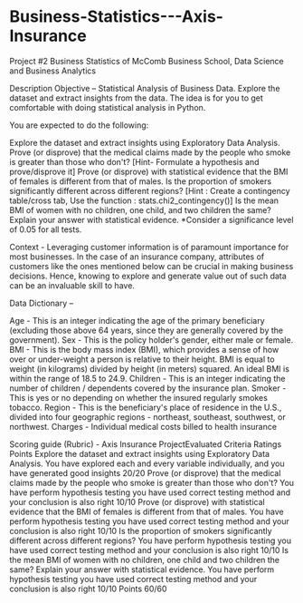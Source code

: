 # Business-Statistics---Axis-Insurance
Project #2 Business Statistics of McComb Business School, Data Science and Business Analytics

Description
Objective – Statistical Analysis of Business Data. Explore the dataset and extract insights from the data. The idea is for you to get comfortable with doing statistical analysis in Python.

You are expected to do the following:

Explore the dataset and extract insights using Exploratory Data Analysis.
Prove (or disprove) that the medical claims made by the people who smoke is greater than those who don't? [Hint- Formulate a hypothesis and prove/disprove it]
Prove (or disprove) with statistical evidence that the BMI of females is different from that of males.
Is the proportion of smokers significantly different across different regions? [Hint : Create a contingency table/cross tab, Use the function : stats.chi2_contingency()]
Is the mean BMI of women with no children, one child, and two children the same? Explain your answer with statistical evidence.
*Consider a significance level of 0.05 for all tests.

Context - Leveraging customer information is of paramount importance for most businesses. In the case of an insurance company, attributes of customers like the ones mentioned below can be crucial in making business decisions. Hence, knowing to explore and generate value out of such data can be an invaluable skill to have.

Data Dictionary –

Age - This is an integer indicating the age of the primary beneficiary (excluding those above 64 years, since they are generally covered by the government).
Sex - This is the policy holder's gender, either male or female.
BMI - This is the body mass index (BMI), which provides a sense of how over or under-weight a person is relative to their height. BMI is equal to weight (in kilograms) divided by height (in meters) squared. An ideal BMI is within the range of 18.5 to 24.9.
Children - This is an integer indicating the number of children / dependents covered by the insurance plan.
Smoker - This is yes or no depending on whether the insured regularly smokes tobacco.
Region - This is the beneficiary's place of residence in the U.S., divided into four geographic regions - northeast, southeast, southwest, or northwest.
Charges​ - Individual medical costs billed to health insurance

Scoring guide (Rubric) - Axis Insurance ProjectEvaluated
Criteria	Ratings	Points
Explore the dataset and extract insights using Exploratory Data Analysis.
You have explored each and every variable individually, and you have generated good insights	20/20
Prove (or disprove) that the medical claims made by the people who smoke is greater than those who don't?
You have perform hypothesis testing you have used correct testing method and your conclusion is also right	10/10
Prove (or disprove) with statistical evidence that the BMI of females is different from that of males.
You have perform hypothesis testing you have used correct testing method and your conclusion is also right	10/10
Is the proportion of smokers significantly different across different regions?
You have perform hypothesis testing you have used correct testing method and your conclusion is also right	10/10
Is the mean BMI of women with no children, one child and two children the same? Explain your answer with statistical evidence.
You have perform hypothesis testing you have used correct testing method and your conclusion is also right	10/10
Points	60/60
